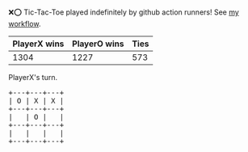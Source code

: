:x::o: Tic-Tac-Toe played indefinitely by github action runners! See [my workflow](.github/workflows/play.yaml).

|PlayerX wins|PlayerO wins|Ties|
|-|-|-|
|1304|1227|573|

PlayerX's turn.

<pre>
+---+---+---+
| O | X | X |
+---+---+---+
|   | O |   |
+---+---+---+
|   |   |   |
+---+---+---+
</pre>